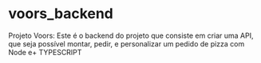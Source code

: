 # voors_backend
 Projeto Voors:  Este é o backend do  projeto que consiste em criar uma API, que seja possível montar, pedir, e personalizar um pedido de pizza com Node e+ TYPESCRIPT
